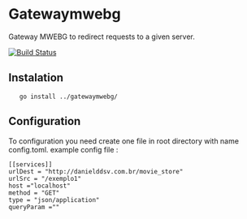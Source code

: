 # Gatewaymwebg
Gateway MWEBG to redirect requests to a given server.

[![Build Status](https://api.travis-ci.org/DanielDanteDosSantosViana/gatewaymwebg.svg)](https://api.travis-ci.org/DanielDanteDosSantosViana/gatewaymwebg.svg?branch=master)

## Instalation
```
   go install ../gatewaymwebg/
```

## Configuration
To configuration you need create one file in root directory with name config.toml.
example config file :
```
[[services]]
urlDest = "http://danielddsv.com.br/movie_store"
urlSrc = "/exemplo1"
host ="localhost"
method = "GET"
type = "json/application"
queryParam =""
```

